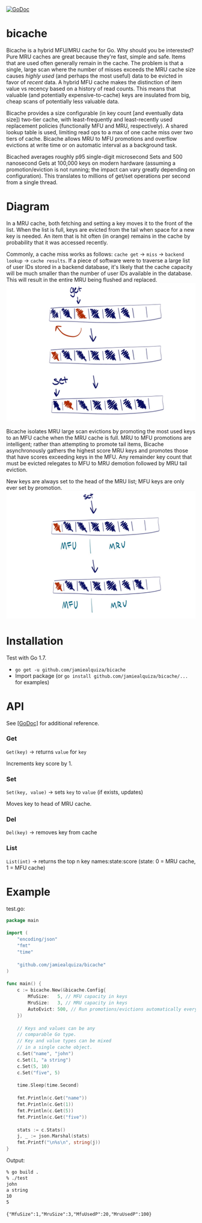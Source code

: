 [![GoDoc](https://godoc.org/github.com/jamiealquiza/bicache?status.svg)](https://godoc.org/github.com/jamiealquiza/bicache)

# bicache
Bicache is a hybrid MFU/MRU cache for Go. Why should you be interested? Pure MRU caches are great because they're fast, simple and safe. Items that are used often generally remain in the cache. The problem is that a single, large scan where the number of misses exceeds the MRU cache size causes _highly used_ (and perhaps the most useful) data to be evicted in favor of _recent_ data. A hybrid MFU cache makes the distinction of item value vs recency based on a history of read counts. This means that valuable (and potentially expensive-to-cache) keys are insulated from big, cheap scans of potentially less valuable data.

Bicache provides a size configurable (in key count [and eventually data size]) two-tier cache, with least-frequently and least-recently used replacement policies (functionally MFU and MRU, respectively). A shared lookup table is used, limiting read ops to a max of one cache miss over two tiers of cache. Bicache allows MRU to MFU promotions and overflow evictions at write time or on automatic interval as a background task.

Bicached averages roughly p95 single-digit microsecond Sets and 500 nanosecond Gets at 100,000 keys on modern hardware (assuming a promotion/eviction is not running; the impact can vary greatly depending on configuration). This translates to millions of get/set operations per second from a single thread.

# Diagram

In a MRU cache, both fetching and setting a key moves it to the front of the list. When the list is full, keys are evicted from the tail when space for a new key is needed. An item that is hit often (in orange) remains in the cache by probability that it was accessed recently.

Commonly, a cache miss works as follows: `cache get` -> `miss` -> `backend lookup` -> `cache results`. If a piece of software were to traverse a large list of user IDs stored in a backend database, it's likely that the cache capacity will be much smaller than the number of user IDs available in the database. This will result in the entire MRU being flushed and replaced.
![img](https://raw.githubusercontent.com/jamiealquiza/catpics/master/mru.png)

Bicache isolates MRU large scan evictions by promoting the most used keys to an MFU cache when the MRU cache is full. MRU to MFU promotions are intelligent; rather than attempting to promote tail items, Bicache asynchronously gathers the highest score MRU keys and promotes those that have scores exceeding keys in the MFU. Any remainder key count that must be evicted relegates to MFU to MRU demotion followed by MRU tail eviction.

New keys are always set to the head of the MRU list; MFU keys are only ever set by promotion. 
![img](https://raw.githubusercontent.com/jamiealquiza/catpics/master/mfu-mru.png)



# Installation
Test with Go 1.7.

- `go get -u github.com/jamiealquiza/bicache`
- Import package (or `go install github.com/jamiealquiza/bicache/...` for examples)

# API

See [[GoDoc]](https://godoc.org/github.com/jamiealquiza/bicache) for additional reference.

### Get
`Get(key)` -> returns `value` for `key`

Increments key score by 1.

### Set
`Set(key, value)` -> sets `key` to `value` (if exists, updates)

Moves key to head of MRU cache.

### Del
`Del(key)` -> removes key from cache

### List
`List(int)` -> returns the top n key names:state:score (state: 0 = MRU cache, 1 = MFU cache)

# Example

test.go:
```go
package main

import (
	"encoding/json"
	"fmt"
	"time"

	"github.com/jamiealquiza/bicache"
)

func main() {
	c := bicache.New(&bicache.Config{
		MfuSize:   5, // MFU capacity in keys
		MruSize:   3, // MRU capacity in keys
		AutoEvict: 500, // Run promotions/evictions automatically every 500ms.
	})

	// Keys and values can be any
	// comparable Go type.
	// Key and value types can be mixed
	// in a single cache object.
	c.Set("name", "john")
	c.Set(1, "a string")
	c.Set(5, 10)
	c.Set("five", 5)

	time.Sleep(time.Second)

	fmt.Println(c.Get("name"))
	fmt.Println(c.Get(1))
	fmt.Println(c.Get(5))
	fmt.Println(c.Get("five"))

	stats := c.Stats()
	j, _ := json.Marshal(stats)
	fmt.Printf("\n%s\n", string(j))
}
```

Output:
```
% go build .
% ./test 
john
a string
10
5

{"MfuSize":1,"MruSize":3,"MfuUsedP":20,"MruUsedP":100}
```
